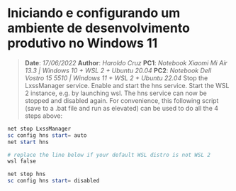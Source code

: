 
# Iniciando e configurando um ambiente de desenvolvimento produtivo no Windows 11

> **Date**: *17/06/2022*
> **Author**: *Haroldo Cruz*
> **PC1**: *Notebook Xiaomi Mi Air 13.3 | Windows 10 + WSL 2 + Ubuntu 20.04*
> **PC2**: *Notebook Dell Vostro 15 5510 | Windows 11 + WSL 2 + Ubuntu 22.04*
Stop the LxssManager service.
Enable and start the hns service.
Start the WSL 2 instance, e.g. by launching wsl.
The hns service can now be stopped and disabled again.
For convenience, this following script (save to a .bat file and run as elevated) can be used to do all the 4 steps above:

```powershell
net stop LxssManager
sc config hns start= auto
net start hns

# replace the line below if your default WSL distro is not WSL 2
wsl false

net stop hns
sc config hns start= disabled
```